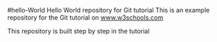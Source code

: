 #hello-World
Hello World repository for Git tutorial
This is an example repository for the Git tutorial on www.w3schools.com

This repository is built step by step in the tutorial
